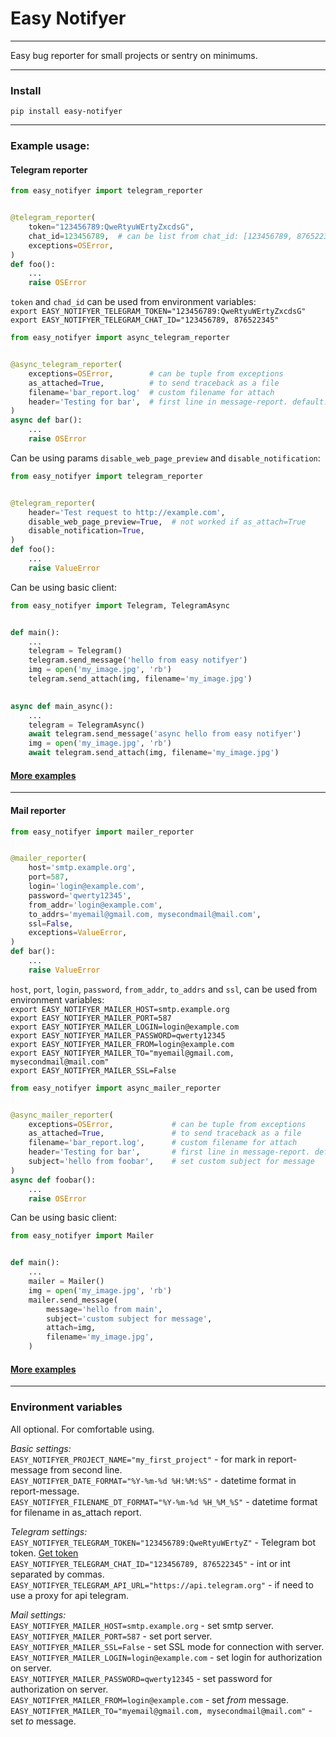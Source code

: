 # Easy Notifyer
----
Easy bug reporter for small projects or sentry on minimums.  

----

### Install  
`pip install easy-notifyer`

----

### Example usage:  
#### Telegram reporter
```python
from easy_notifyer import telegram_reporter


@telegram_reporter(
    token="123456789:QweRtyuWErtyZxcdsG",  
    chat_id=123456789,  # can be list from chat_id: [123456789, 876522345]
    exceptions=OSError,
)
def foo():
    ...
    raise OSError
```


`token` and `chad_id` can be used from environment variables:  
`export EASY_NOTIFYER_TELEGRAM_TOKEN="123456789:QweRtyuWErtyZxcdsG"`  
`export EASY_NOTIFYER_TELEGRAM_CHAT_ID="123456789, 876522345"`


```python
from easy_notifyer import async_telegram_reporter


@async_telegram_reporter(
    exceptions=OSError,        # can be tuple from exceptions
    as_attached=True,          # to send traceback as a file
    filename='bar_report.log'  # custom filename for attach
    header='Testing for bar',  # first line in message-report. default: "Your program has crashed ☠️"
)
async def bar():
    ...
    raise OSError
```


Can be using params `disable_web_page_preview` and `disable_notification`:
```python
from easy_notifyer import telegram_reporter


@telegram_reporter(
    header='Test request to http://example.com', 
    disable_web_page_preview=True,  # not worked if as_attach=True
    disable_notification=True,
)
def foo():
    ...
    raise ValueError
```

Can be using basic client:
```python
from easy_notifyer import Telegram, TelegramAsync


def main():
    ...
    telegram = Telegram()
    telegram.send_message('hello from easy notifyer')
    img = open('my_image.jpg', 'rb')
    telegram.send_attach(img, filename='my_image.jpg')

    
async def main_async():
    ...
    telegram = TelegramAsync()
    await telegram.send_message('async hello from easy notifyer')
    img = open('my_image.jpg', 'rb')
    await telegram.send_attach(img, filename='my_image.jpg')

```

#### [More examples](/examples/)

----


#### Mail reporter
```python
from easy_notifyer import mailer_reporter


@mailer_reporter(
    host='smtp.example.org',
    port=587,
    login='login@example.com',
    password='qwerty12345',
    from_addr='login@example.com',
    to_addrs='myemail@gmail.com, mysecondmail@mail.com',
    ssl=False,
    exceptions=ValueError,
)
def bar():
    ...
    raise ValueError
```


`host`, `port`, `login`, `password`, `from_addr`, `to_addrs` and `ssl`, can be used from environment variables:  
`export EASY_NOTIFYER_MAILER_HOST=smtp.example.org`  
`export EASY_NOTIFYER_MAILER_PORT=587`  
`export EASY_NOTIFYER_MAILER_LOGIN=login@example.com`  
`export EASY_NOTIFYER_MAILER_PASSWORD=qwerty12345`  
`export EASY_NOTIFYER_MAILER_FROM=login@example.com`  
`export EASY_NOTIFYER_MAILER_TO="myemail@gmail.com, mysecondmail@mail.com"`  
`export EASY_NOTIFYER_MAILER_SSL=False`  

```python
from easy_notifyer import async_mailer_reporter


@async_mailer_reporter(
    exceptions=OSError,             # can be tuple from exceptions
    as_attached=True,               # to send traceback as a file
    filename='bar_report.log',      # custom filename for attach
    header='Testing for bar',       # first line in message-report. default: "Your program has crashed ☠️"
    subject='hello from foobar',    # set custom subject for message
)
async def foobar():
    ...
    raise OSError
```

Can be using basic client:
```python
from easy_notifyer import Mailer


def main():
    ...
    mailer = Mailer()
    img = open('my_image.jpg', 'rb')
    mailer.send_message(
        message='hello from main',
        subject='custom subject for message',
        attach=img,
        filename='my_image.jpg',
    )

```

#### [More examples](./examples/)

----

### Environment variables
All optional. For comfortable using.  

*Basic settings:*  
`EASY_NOTIFYER_PROJECT_NAME="my_first_project"` - for mark in report-message from second line.  
`EASY_NOTIFYER_DATE_FORMAT="%Y-%m-%d %H:%M:%S"` - datetime format in report-message.  
`EASY_NOTIFYER_FILENAME_DT_FORMAT="%Y-%m-%d %H_%M_%S"` - datetime format for filename in as_attach report.  


*Telegram settings:*  
`EASY_NOTIFYER_TELEGRAM_TOKEN="123456789:QweRtyuWErtyZ"` - Telegram bot token. [Get token](https://core.telegram.org/bots#6-botfather)  
`EASY_NOTIFYER_TELEGRAM_CHAT_ID="123456789, 876522345"` - int or int separated by commas.  
`EASY_NOTIFYER_TELEGRAM_API_URL="https://api.telegram.org"` - if need to use a proxy for api telegram.  


*Mail settings:*  
`EASY_NOTIFYER_MAILER_HOST=smtp.example.org` - set smtp server.  
`EASY_NOTIFYER_MAILER_PORT=587` - set port server.  
`EASY_NOTIFYER_MAILER_SSL=False` - set SSL mode for connection with server.  
`EASY_NOTIFYER_MAILER_LOGIN=login@example.com` - set login for authorization on server.  
`EASY_NOTIFYER_MAILER_PASSWORD=qwerty12345` - set password for authorization on server.  
`EASY_NOTIFYER_MAILER_FROM=login@example.com` - set *from* message.  
`EASY_NOTIFYER_MAILER_TO="myemail@gmail.com, mysecondmail@mail.com"` - set *to* message.    
